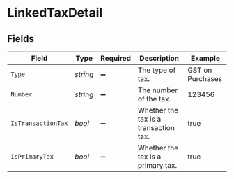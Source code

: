 # LinkedTaxDetail


## Fields

| Field                                 | Type                                  | Required                              | Description                           | Example                               |
| ------------------------------------- | ------------------------------------- | ------------------------------------- | ------------------------------------- | ------------------------------------- |
| `Type`                                | *string*                              | :heavy_minus_sign:                    | The type of tax.                      | GST on Purchases                      |
| `Number`                              | *string*                              | :heavy_minus_sign:                    | The number of the tax.                | 123456                                |
| `IsTransactionTax`                    | *bool*                                | :heavy_minus_sign:                    | Whether the tax is a transaction tax. | true                                  |
| `IsPrimaryTax`                        | *bool*                                | :heavy_minus_sign:                    | Whether the tax is a primary tax.     | true                                  |